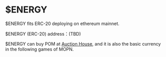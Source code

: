 # $ENERGY

$ENERGY fits ERC-20 deploying on ethereum mainnet.&#x20;

$ENERGY (ERC-20) address：(TBD)&#x20;

$ENERGY can buy POM at [Auction House](../prop/prop-auction.md), and it is also the basic currency in the following games of MOPN.

####
